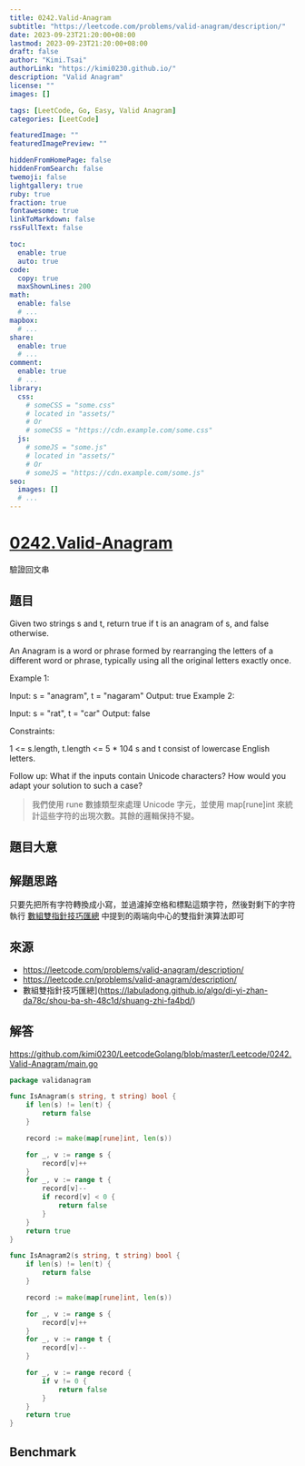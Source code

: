 ```yaml
---
title: 0242.Valid-Anagram
subtitle: "https://leetcode.com/problems/valid-anagram/description/"
date: 2023-09-23T21:20:00+08:00
lastmod: 2023-09-23T21:20:00+08:00
draft: false
author: "Kimi.Tsai"
authorLink: "https://kimi0230.github.io/"
description: "Valid Anagram"
license: ""
images: []

tags: [LeetCode, Go, Easy, Valid Anagram]
categories: [LeetCode]

featuredImage: ""
featuredImagePreview: ""

hiddenFromHomePage: false
hiddenFromSearch: false
twemoji: false
lightgallery: true
ruby: true
fraction: true
fontawesome: true
linkToMarkdown: false
rssFullText: false

toc:
  enable: true
  auto: true
code:
  copy: true
  maxShownLines: 200
math:
  enable: false
  # ...
mapbox:
  # ...
share:
  enable: true
  # ...
comment:
  enable: true
  # ...
library:
  css:
    # someCSS = "some.css"
    # located in "assets/"
    # Or
    # someCSS = "https://cdn.example.com/some.css"
  js:
    # someJS = "some.js"
    # located in "assets/"
    # Or
    # someJS = "https://cdn.example.com/some.js"
seo:
  images: []
  # ...
---
```

# [0242.Valid-Anagram](https://leetcode.com/problems/valid-anagram/description/)
驗證回文串

## 題目
Given two strings s and t, return true if t is an anagram of s, and false otherwise.

An Anagram is a word or phrase formed by rearranging the letters of a different word or phrase, typically using all the original letters exactly once.

 

Example 1:

Input: s = "anagram", t = "nagaram"
Output: true
Example 2:

Input: s = "rat", t = "car"
Output: false
 

Constraints:

1 <= s.length, t.length <= 5 * 104
s and t consist of lowercase English letters.
 

Follow up: What if the inputs contain Unicode characters? How would you adapt your solution to such a case?
> 我們使用 rune 數據類型來處理 Unicode 字元，並使用 map[rune]int 來統計這些字符的出現次數。其餘的邏輯保持不變。

## 題目大意

## 解題思路
只要先把所有字符轉換成小寫，並過濾掉空格和標點這類字符，然後對剩下的字符執行 [數組雙指針技巧匯總](https://labuladong.github.io/algo/di-yi-zhan-da78c/shou-ba-sh-48c1d/shuang-zhi-fa4bd/) 中提到的兩端向中心的雙指針演算法即可

## 來源
* https://leetcode.com/problems/valid-anagram/description/
* https://leetcode.cn/problems/valid-anagram/description/
* 數組雙指針技巧匯總](https://labuladong.github.io/algo/di-yi-zhan-da78c/shou-ba-sh-48c1d/shuang-zhi-fa4bd/) 

## 解答
https://github.com/kimi0230/LeetcodeGolang/blob/master/Leetcode/0242.Valid-Anagram/main.go

```go
package validanagram

func IsAnagram(s string, t string) bool {
	if len(s) != len(t) {
		return false
	}

	record := make(map[rune]int, len(s))

	for _, v := range s {
		record[v]++
	}
	for _, v := range t {
		record[v]--
		if record[v] < 0 {
			return false
		}
	}
	return true
}

func IsAnagram2(s string, t string) bool {
	if len(s) != len(t) {
		return false
	}

	record := make(map[rune]int, len(s))

	for _, v := range s {
		record[v]++
	}
	for _, v := range t {
		record[v]--
	}

	for _, v := range record {
		if v != 0 {
			return false
		}
	}
	return true
}

```

##  Benchmark

```sh

```